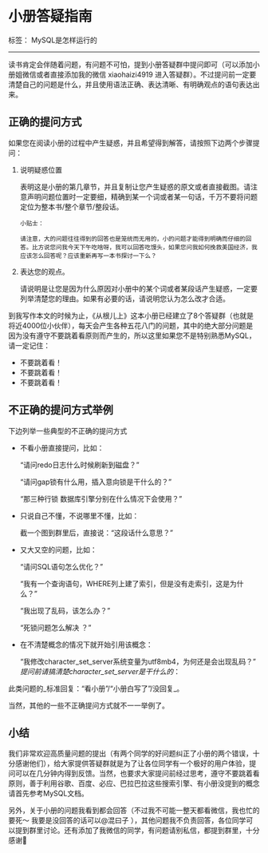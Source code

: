 小册答疑指南
======

标签： MySQL是怎样运行的

* * *

读书肯定会伴随着问题，有问题不可怕，提到小册答疑群中提问即可（可以添加小册姐微信或者直接添加我的微信 xiaohaizi4919 进入答疑群）。不过提问前一定要清楚自己的问题是什么，并且使用语法正确、表达清晰、有明确观点的语句表达出来。

正确的提问方式
-------

如果您在阅读小册的过程中产生疑惑，并且希望得到解答，请按照下边两个步骤提问：

1.  说明疑惑位置
    
    表明这是小册的第几章节，并且复制让您产生疑惑的原文或者直接截图。请注意声明问题位置时一定要细，精确到某一个词或者某一句话，千万不要将问题定位为整本书/整个章节/整段话。
    
        小贴士：
        
        请注意，大的问题往往得到的回答也是笼统而无用的，小的问题才能得到明确而仔细的回答。比方说您问我今天下午吃啥呀，我可以回答吃馒头，如果您问我如何挽救美国经济，我应该怎么回答呢？应该重新再写一本书探讨一下么？
        
    
2.  表达您的观点。
    
    请说明是让您是因为什么原因对小册中的某个词或者某段话产生疑惑，一定要列举清楚您的理由。如果有必要的话，请说明您认为怎么改才合适。
    

到我写作本文的时候为止，《从根儿上》这本小册已经建立了8个答疑群（也就是将近4000位小伙伴），每天会产生各种五花八门的问题，其中的绝大部分问题是因为没有遵守不要跳着看原则而产生的，所以这里如果您不是特别熟悉MySQL，请一定记住：

*   不要跳着看！
*   不要跳着看！
*   不要跳着看！

不正确的提问方式举例
----------

下边列举一些典型的不正确的提问方式

*   不看小册直接提问，比如：
    
    “请问redo日志什么时候刷新到磁盘？”
    
    “请问gap锁有什么用，插入意向锁是干什么的？”
    
    “那三种行锁 数据库引擎分别在什么情况下会使用？”
    
*   只说自己不懂，不说哪里不懂，比如：
    
    截一个图到群里后，直接说：“这段话什么意思？”
    
*   又大又空的问题，比如：
    
    “请问SQL语句怎么优化？”
    
    “我有一个查询语句，WHERE列上建了索引，但是没有走索引，这是为什么？”
    
    “我出现了乱码，该怎么办？”
    
    “死锁问题怎么解决 ？”
    
*   在不清楚概念的情况下就开始引用该概念：
    
    “我修改character\_set\_server系统变量为utf8mb4，为何还是会出现乱码？” _提问前请搞清楚character\_set\_server是干什么的_：
    

此类问题的_标准回复：“看小册”/“小册白写了”/没回复_。

当然，其他的一些不正确提问方式就不一一举例了。

小结
--

我们非常欢迎高质量问题的提出（有两个同学的好问题纠正了小册的两个错误，十分感谢他们），给大家提供答疑群就是为了让各位同学有一个极好的用户体验，提问可以在几分钟内得到反馈。当然，也要求大家提问前经过思考，遵守不要跳着看原则，善于利用谷歌、百度、必应、巴拉巴拉这些搜索引擎、有小册没提到的概念请首先参考MySQL文档。

另外，关于小册的问题我看到都会回答（不过我不可能一整天都看微信，我也忙的要死～ 我要是没回答的话可以@混曰子 ），其他问题我不负责回答，各位同学可以提到群里讨论。还有添加了我微信的同学，有问题请别私信，都提到群里，十分感谢🙏